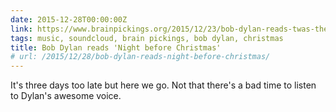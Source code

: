 ```yaml
---
date: 2015-12-28T00:00:00Z
link: https://www.brainpickings.org/2015/12/23/bob-dylan-reads-twas-the-night-before-christmas/
tags: music, soundcloud, brain pickings, bob dylan, christmas
title: Bob Dylan reads 'Night before Christmas'
# url: /2015/12/28/bob-dylan-reads-night-before-christmas/
---
```


It's three days too late but here we go. Not that there's a bad time to listen to Dylan's awesome voice.
